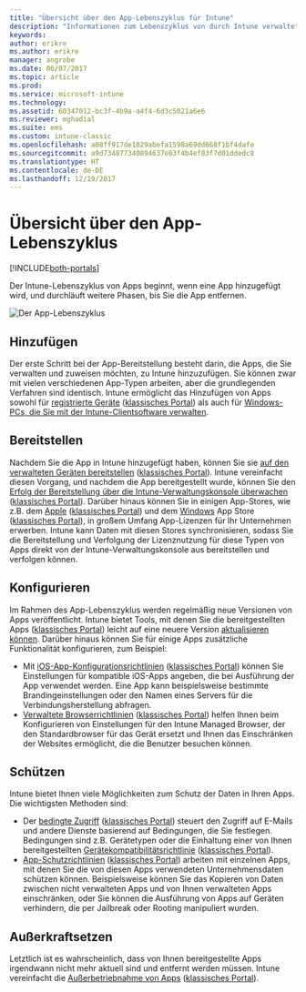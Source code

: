 ```yaml
---
title: "Übersicht über den App-Lebenszyklus für Intune"
description: "Informationen zum Lebenszyklus von durch Intune verwalteten Apps – vom Hinzufügen bis zu ihrer endgültigen Deaktivierung."
keywords: 
author: erikre
ms.author: erikre
manager: angrobe
ms.date: 06/07/2017
ms.topic: article
ms.prod: 
ms.service: microsoft-intune
ms.technology: 
ms.assetid: 60347012-bc3f-4b9a-a4f4-6d3c5021a6e6
ms.reviewer: mghadial
ms.suite: ems
ms.custom: intune-classic
ms.openlocfilehash: a08ff917de1029abefa1598a69dd668f1bf4dafe
ms.sourcegitcommit: a9d734877340894637e03f4b4ef83f7d01ddedc8
ms.translationtype: HT
ms.contentlocale: de-DE
ms.lasthandoff: 12/19/2017
---
```

# <a name="overview-of-the-app-lifecycle"></a>Übersicht über den App-Lebenszyklus

[!INCLUDE[both-portals](./includes/note-for-both-portals.md)]

Der Intune-Lebenszyklus von Apps beginnt, wenn eine App hinzugefügt wird, und durchläuft weitere Phasen, bis Sie die App entfernen.

![Der App-Lebenszyklus](./media/app-lifecycle.png "Der Intune-App-Lebenszyklus")

## <a name="add"></a>Hinzufügen

Der erste Schritt bei der App-Bereitstellung besteht darin, die Apps, die Sie verwalten und zuweisen möchten, zu Intune hinzuzufügen. Sie können zwar mit vielen verschiedenen App-Typen arbeiten, aber die grundlegenden Verfahren sind identisch. Intune ermöglicht das Hinzufügen von Apps sowohl für [registrierte Geräte](apps-add.md) ([klassisches Portal](/intune-classic/deploy-use/add-apps-for-mobile-devices-in-microsoft-intune)) als auch für [Windows-PCs, die Sie mit der Intune-Clientsoftware verwalten](/intune-classic/deploy-use/add-apps-for-windows-pcs-in-microsoft-intune).

## <a name="deploy"></a>Bereitstellen

Nachdem Sie die App in Intune hinzugefügt haben, können Sie sie [auf den verwalteten Geräten bereitstellen](apps-deploy.md) ([klassisches Portal](/intune-classic/deploy-use/deploy-apps)). Intune vereinfacht diesen Vorgang, und nachdem die App bereitgestellt wurde, können Sie den [Erfolg der Bereitstellung über die Intune-Verwaltungskonsole überwachen](apps-monitor.md) ([klassisches Portal](/intune-classic/deploy-use/monitor-apps-in-microsoft-intune)). Darüber hinaus können Sie in einigen App-Stores, wie z.B. dem [Apple](vpp-apps-ios.md) ([klassisches Portal](/intune-classic/deploy-use/manage-ios-apps-you-purchased-through-a-volume-purchase-program-with-microsoft-intune)) und dem [Windows](windows-store-for-business.md) App Store ([klassisches Portal](/intune-classic/deploy-use/manage-apps-you-purchased-from-the-windows-store-for-business-with-microsoft-intune)), in großem Umfang App-Lizenzen für Ihr Unternehmen erwerben. Intune kann Daten mit diesen Stores synchronisieren, sodass Sie die Bereitstellung und Verfolgung der Lizenznutzung für diese Typen von Apps direkt von der Intune-Verwaltungskonsole aus bereitstellen und verfolgen können.

## <a name="configure"></a>Konfigurieren

Im Rahmen des App-Lebenszyklus werden regelmäßig neue Versionen von Apps veröffentlicht. Intune bietet Tools, mit denen Sie die bereitgestellten Apps ([klassisches Portal](/intune-classic/deploy-use/update-apps-using-microsoft-intune)) leicht auf eine neuere Version [aktualisieren können](apps-add.md). Darüber hinaus können Sie für einige Apps zusätzliche Funktionalität konfigurieren, zum Beispiel:
- Mit [iOS-App-Konfigurationsrichtlinien](app-configuration-policies-use-ios.md) ([klassisches Portal](/intune-classic/deploy-use/configure-ios-apps-with-mobile-app-configuration-policies-in-microsoft-intune)) können Sie Einstellungen für kompatible iOS-Apps angeben, die bei Ausführung der App verwendet werden. Eine App kann beispielsweise bestimmte Brandingeinstellungen oder den Namen eines Servers für die Verbindungsherstellung abfragen.
- [Verwaltete Browserrichtlinien](app-configuration-managed-browser.md) ([klassisches Portal](/intune-classic/deploy-use/manage-internet-access-using-managed-browser-policies)) helfen Ihnen beim Konfigurieren von Einstellungen für den Intune Managed Browser, der den Standardbrowser für das Gerät ersetzt und Ihnen das Einschränken der Websites ermöglicht, die die Benutzer besuchen können.

## <a name="protect"></a>Schützen

Intune bietet Ihnen viele Möglichkeiten zum Schutz der Daten in Ihren Apps. Die wichtigsten Methoden sind:
- Der [bedingte Zugriff](conditional-access.md) ([klassisches Portal](/intune-classic/deploy-use/restrict-access-to-email-and-o365-services-with-microsoft-intune)) steuert den Zugriff auf E-Mails und andere Dienste basierend auf Bedingungen, die Sie festlegen. Bedingungen sind z.B. Gerätetypen oder die Einhaltung einer von Ihnen bereitgestellten [Gerätekompatibilitätsrichtlinie](device-compliance.md) ([klassisches Portal](/intune-classic/deploy-use/introduction-to-device-compliance-policies-in-microsoft-intune)).
- [App-Schutzrichtlinien](app-protection-policy.md) ([klassisches Portal](/intune-classic/deploy-use/protect-app-data-using-mobile-app-management-policies-with-microsoft-intune)) arbeiten mit einzelnen Apps, mit denen Sie die von diesen Apps verwendeten Unternehmensdaten schützen können. Beispielsweise können Sie das Kopieren von Daten zwischen nicht verwalteten Apps und von Ihnen verwalteten Apps einschränken, oder Sie können die Ausführung von Apps auf Geräten verhindern, die per Jailbreak oder Rooting manipuliert wurden.

## <a name="retire"></a>Außerkraftsetzen

Letztlich ist es wahrscheinlich, dass von Ihnen bereitgestellte Apps irgendwann nicht mehr aktuell sind und entfernt werden müssen. Intune vereinfacht die [Außerbetriebnahme von Apps](device-management.md) ([klassisches Portal](/intune-classic/deploy-use/retire-apps-using-microsoft-intune)).
